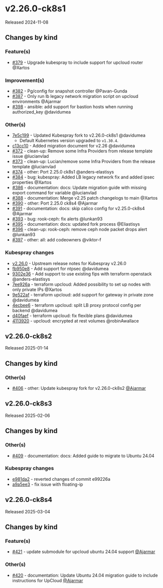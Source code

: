 # v2.26.0-ck8s1

Released 2024-11-08

## Changes by kind

### Feature(s)

- [#379](https://github.com/elastisys/compliantkubernetes-kubespray/pull/379) - Upgrade kubespray to include support for upcloud router @Xartos

### Improvement(s)

- [#382](https://github.com/elastisys/compliantkubernetes-kubespray/pull/382) - Pg/config for snapshot controller @Pavan-Gunda
- [#387](https://github.com/elastisys/compliantkubernetes-kubespray/pull/387) - Only run lb legacy network migration script on upcloud environments @Ajarmar
- [#398](https://github.com/elastisys/compliantkubernetes-kubespray/pull/398) - ansible: add support for bastion hosts when running authorized_key @davidumea

### Other(s)

- [7e5c199](https://github.com/elastisys/compliantkubernetes-kubespray/commit/7e5c199d2419236ee4ffcf99a3710e02f6638dc8) - Updated Kubespray fork to v2.26.0-ck8s1 @davidumea
    - Default Kubernetes version upgraded to `v1.30.4`.
- [c13cc10](https://github.com/elastisys/compliantkubernetes-kubespray/commit/c13cc10528b8b46cf2caf97122a180a647d069ab) - Added migration document for v2.26 @davidumea
- [#372](https://github.com/elastisys/compliantkubernetes-kubespray/pull/372) - clean-up: Remove some Infra Providers from release template issue @lucianvlad
- [#373](https://github.com/elastisys/compliantkubernetes-kubespray/pull/373) - clean-up: Lucian/remove some Infra Providers from the release template @lucianvlad
- [#374](https://github.com/elastisys/compliantkubernetes-kubespray/pull/374) - other: Port 2.25.0 ck8s1 @anders-elastisys
- [#384](https://github.com/elastisys/compliantkubernetes-kubespray/pull/384) - bug: kubespray: Added LB legacy network fix and added ipsec properties @Xartos
- [#386](https://github.com/elastisys/compliantkubernetes-kubespray/pull/386) - documentation: docs: Update migration guide with missing export command for variable @lucianvlad
- [#388](https://github.com/elastisys/compliantkubernetes-kubespray/pull/388) - documentation: Merge v2.25 patch changelogs to main @Xartos
- [#390](https://github.com/elastisys/compliantkubernetes-kubespray/pull/390) - other: Port 2.25.0 ck8s4 @Ajarmar
- [#391](https://github.com/elastisys/compliantkubernetes-kubespray/pull/391) - documentation: docs: skip calico config for v2.25.0-ck8s4 @Ajarmar
- [#393](https://github.com/elastisys/compliantkubernetes-kubespray/pull/393) - bug: rook-ceph: fix alerts @lunkan93
- [#395](https://github.com/elastisys/compliantkubernetes-kubespray/pull/395) - documentation: docs: updated fork process @Eliastisys
- [#396](https://github.com/elastisys/compliantkubernetes-kubespray/pull/396) - clean-up: rook-ceph: remove ceph node packet drops alert @lunkan93
- [#397](https://github.com/elastisys/compliantkubernetes-kubespray/pull/397) - other: all: add codeowners @viktor-f

### Kubespray changes

- [v2.26.0](https://github.com/kubernetes-sigs/kubespray/releases/tag/v2.26.0) - Upstream release notes for Kubespray v2.26.0
- [fb950e8](https://github.com/elastisys/kubespray/commit/fb950e8a58cfa164e2cbb1000d9af454cd274ace) - Add support for ntpsec @davidumea
- [9302e36](https://github.com/elastisys/kubespray/commit/9302e36f8548c3ef613e70ba2b36ccf67f41bd90) - Add support to use existing fips with terraform openstack @anders-elastisys
- [7ee926a](https://github.com/elastisys/kubespray/commit/7ee926a696186a41eb5e2a1bf8ca3cb80011b107) - terraform upcloud: Added possibility to set up nodes with only private IPs @Xartos
- [9e522af](https://github.com/elastisys/kubespray/commit/9e522affc281fddee740386a2d49724fe7a5d13a) - terraform upcloud: add support for gateway in private zone @davidumea
- [4ecbee6](https://github.com/elastisys/kubespray/commit/4ecbee6c0f245a6ba0fb33eba36bfd97e5211c14) - terraform upcloud: split LB proxy protocol config per backend @davidumea
- [d40faef](https://github.com/elastisys/kubespray/commit/d40faef54f47ff26442ff271e6ec01b251d948d9) - terraform upcloud: fix flexible plans @davidumea
- [4113920](https://github.com/elastisys/kubespray/commit/4113920ad99e7f1853c3c215534375bd43766b45) - upcloud: encrypted at rest volumes @robinAwallace

## v2.26.0-ck8s2

Released 2025-01-14

## Changes by kind

### Other(s)

- [#406](https://github.com/elastisys/compliantkubernetes-kubespray/pull/406) - other: Update kubespray fork for v2.26.0-ck8s2 [@Ajarmar](https://github.com/Ajarmar)

## v2.26.0-ck8s3

Released 2025-02-06

## Changes by kind

### Other(s)

- [#409](https://github.com/elastisys/compliantkubernetes-kubespray/pull/409) - documentation: docs: Added guide to migrate to Ubuntu 24.04

### Kubespray changes

- [e981da2](https://github.com/elastisys/kubespray/commit/e981da2b6595d4e7e73ef4d9e493f3c968df93a8) - reverted changes of commit e99226a
- [a9a5ee3](https://github.com/elastisys/kubespray/commit/a9a5ee3c33b30d0356ca5b17e3df4dfae3227de7) - fix issue with floating-ip

## v2.26.0-ck8s4

Released 2025-03-04

## Changes by kind

### Feature(s)

- [#421](https://github.com/elastisys/compliantkubernetes-kubespray/pull/421) - update submodule for upcloud ubuntu 24.04 support [@Ajarmar](https://github.com/Ajarmar)

### Other(s)

- [#420](https://github.com/elastisys/compliantkubernetes-kubespray/pull/420) - documentation: Update Ubuntu 24.04 migration guide to include instructions for UpCloud [@Ajarmar](https://github.com/Ajarmar)
